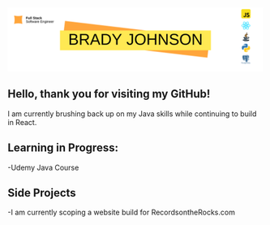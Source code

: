 ![Banner](bradyJohnsonGitHubBanner.png)

## **Hello, thank you for visiting my GitHub!**

I am currently brushing back up on my Java skills while continuing to build in React.<br />

## **Learning in Progress:**
-Udemy Java Course

## **Side Projects**
-I am currently scoping a website build for RecordsontheRocks.com



